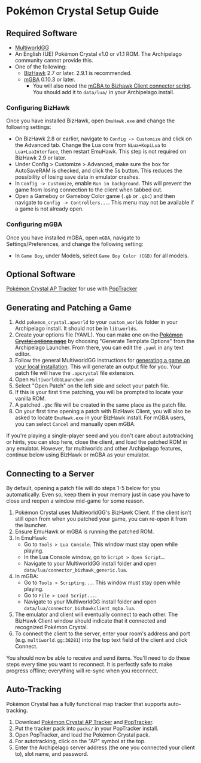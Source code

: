 # Pokémon Crystal Setup Guide

## Required Software

- [MultiworldGG](https://github.com/MultiworldGG/MultiworldGG/releases)
- An English (UE) Pokémon Crystal v1.0 or v1.1 ROM. The Archipelago community cannot provide this.
- One of the following:
  - [BizHawk](https://tasvideos.org/BizHawk/ReleaseHistory) 2.7 or later. 2.9.1 is recommended.
  - [mGBA](https://mgba.io) 0.10.3 or later.
    - You will also need the [mGBA to Bizhawk Client connector script](https://gist.github.com/Zunawe/d41677500b08694c9985f67f41896cc5).
      You should add it to `data/lua/` in your Archipelago install.

### Configuring BizHawk

Once you have installed BizHawk, open `EmuHawk.exe` and change the following settings:

- On BizHawk 2.8 or earlier, navigate to `Config -> Customize` and click on the Advanced tab. Change the Lua core
  from `NLua+KopiLua` to `Lua+LuaInterface`, then restart EmuHawk. This step is not required on BizHawk 2.9 or later.
- Under Config > Customize > Advanced, make sure the box for AutoSaveRAM is checked, and click the 5s button.
  This reduces the possibility of losing save data in emulator crashes.
- In `Config -> Customize`, enable `Run in background`. This will prevent the game from losing connection to the client
  when tabbed out.
- Open a Gameboy or Gameboy Color game (`.gb` or `.gbc`) and then navigate to `Config -> Controllers...`. This menu may
  not be available if a game is not already open.

### Configuring mGBA

Once you have installed mGBA, open `mGBA`, navigate to Settings/Preferences, and change the following setting:

- In `Game Boy`, under Models, select `Game Boy Color (CGB)` for all models.

## Optional Software

[Pokémon Crystal AP Tracker](https://github.com/palex00/crystal-ap-tracker/releases/latest) for use
with [PopTracker](https://github.com/black-sliver/PopTracker/releases)

## Generating and Patching a Game

1. Add `pokemon_crystal.apworld` to your `custom_worlds` folder in your Archipelago install. It should not be in `lib\worlds`.
2. Create your options file (YAML). You can make one ~~on
   the [Pokémon Crystal options page](../../../games/Pokemon%20Crystal/player-options)~~ by choosing "Generate Template Options"
   from the Archipelago Launcher. From there, you can edit the `.yaml` in any text editor.
4. Follow the general MultiworldGG instructions for [generating a game on your local installation](https://multiworld.gg/tutorial/Archipelago/setup/en#on-your-local-installation).
   This will generate an output file for you. Your patch file will have the `.apcrystal` file extension.
5. Open `MultiworldGGLauncher.exe`
6. Select "Open Patch" on the left side and select your patch file.
7. If this is your first time patching, you will be prompted to locate your vanilla ROM.
8. A patched `.gbc` file will be created in the same place as the patch file.
9. On your first time opening a patch with BizHawk Client, you will also be asked to locate `EmuHawk.exe` in your
   BizHawk install. For mGBA users, you can select `Cancel` and manually open mGBA.

If you're playing a single-player seed and you don't care about autotracking or hints, you can stop here, close the
client, and load the patched ROM in any emulator. However, for multiworlds and other Archipelago features, continue
below using BizHawk or mGBA as your emulator.

## Connecting to a Server

By default, opening a patch file will do steps 1-5 below for you automatically. Even so, keep them in your memory just
in case you have to close and reopen a window mid-game for some reason.

1. Pokémon Crystal uses MultiworldGG's BizHawk Client. If the client isn't still open from when you patched your game,
   you can re-open it from the launcher.
2. Ensure EmuHawk or mGBA is running the patched ROM.
3. In EmuHawk:
   - Go to `Tools > Lua Console`. This window must stay open while playing.
   - In the Lua Console window, go to `Script > Open Script…`.
   - Navigate to your MultiworldGG install folder and open `data/lua/connector_bizhawk_generic.lua`.
4. In mGBA:
   - Go to `Tools > Scripting...`. This window must stay open while playing.
   - Go to `File > Load Script...`.
   - Navigate to your MultiworldGG install folder and open `data/lua/connector_bizhawkclient_mgba.lua`.
5. The emulator and client will eventually connect to each other. The BizHawk Client window should indicate that it
   connected and recognized Pokémon Crystal.
6. To connect the client to the server, enter your room's address and port (e.g. `multiworld.gg:38281`) into the
   top text field of the client and click Connect.

You should now be able to receive and send items. You'll need to do these steps every time you want to reconnect. It is
perfectly safe to make progress offline; everything will re-sync when you reconnect.

## Auto-Tracking

Pokémon Crystal has a fully functional map tracker that supports auto-tracking.

1. Download [Pokémon Crystal AP Tracker](https://github.com/palex00/crystal-ap-tracker/releases/latest) and
   [PopTracker](https://github.com/black-sliver/PopTracker/releases).
2. Put the tracker pack into `packs/` in your PopTracker install.
3. Open PopTracker, and load the Pokémon Crystal pack.
4. For autotracking, click on the "AP" symbol at the top.
5. Enter the Archipelago server address (the one you connected your client to), slot name, and password.
